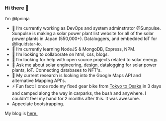 ### Hi there 👋
I’m @lpninja

- 🔭 I’m currently working as DevOps and system adminstrator @Sunpulse. Sunpulse is making a solar power plant list website for all of the solar power plants in Japan (550,000+). Dataloggers, and embedded IoT for @liquidstar-io.
- 🌱 I’m currently learning NodeJS & MongoDB, Express, NPM. 
- 👯 I’m looking to collaborate on html, css, blogs.
- 🤔 I’m looking for help with open source projects related to solar energy.
- 💬 Ask me about solar engineering, design, datalogging for solar power plants, IoT. Connecting databases to NFT's.
- 🔬 My current research is looking into the Google Maps API and alternative Mapping API's.
- ⚡ Fun fact: I once rode my fixed gear bike from [Tokyo to Osaka](https://vimeo.com/user7005442) in 3 days and camped along the way in carparks, the bush and anywhere. I couldn't feel my hand for 2 months after this. It was awesome.
- Appeciate bootstrapping.

My blog is [here.](https://lpninja.github.io/)

